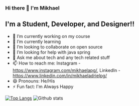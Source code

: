### Hi there 👋 I'm Mikhael

## I'm a Student, Developer, and Designer!!
- 🔭 I’m currently working on my course
- 🌱 I’m currently learning 
- 👯 I’m looking to collaborate on open source
- 🤔 I’m looking for help with java spring
- 💬 Ask me about tech and any tech related stuff
- 📫 How to reach me: Instagram - https://www.instagram.com/mikhaelapg/, LinkedIn - https://www.linkedin.com/in/mikhaeladrielpg/
- 😄 Pronouns: He/His
- ⚡ Fun fact: I'm Always Happy

[![Top Langs](https://github-readme-stats.vercel.app/api/top-langs/?username=mikhaelAPG&layout=compact)](https://github.com/mikhaelAPG/github-readme-stats) ![Github stats](https://github-readme-stats.vercel.app/api?username=mikhaelAPG&theme=radical&show_icons=true&count_private=true)

